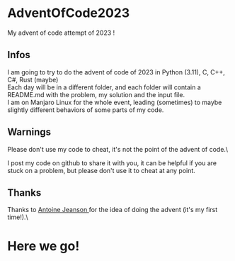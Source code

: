 # AdventOfCode2023
My advent of code attempt of 2023 !

## Infos
I am going to try to do the advent of code of 2023 in Python (3.11), C, C++, C#, Rust (maybe)\
Each day will be in a different folder, and each folder will contain a README.md with the problem, my solution and the input file.\
I am on Manjaro Linux for the whole event, leading (sometimes) to maybe slightly different behaviors of some parts of my code.

## Warnings
Please don't use my code to cheat, it's not the point of the advent of code.\

I post my code on github to share it with you, it can be helpful if you are stuck on a problem, but please don't use it to cheat at any point.

## Thanks
Thanks to [Antoine Jeanson ](https://github.com/antoinejeanson) for the idea of doing the advent (it's my first time!).\

# Here we go!
